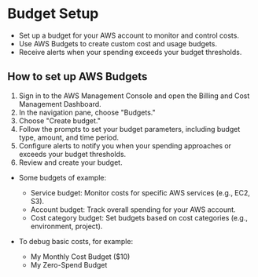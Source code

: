 # Budget Setup

- Set up a budget for your AWS account to monitor and control costs.
- Use AWS Budgets to create custom cost and usage budgets.
- Receive alerts when your spending exceeds your budget thresholds.

## How to set up AWS Budgets

1. Sign in to the AWS Management Console and open the Billing and Cost Management Dashboard.
2. In the navigation pane, choose "Budgets."
3. Choose "Create budget."
4. Follow the prompts to set your budget parameters, including budget type, amount, and time period.
5. Configure alerts to notify you when your spending approaches or exceeds your budget thresholds.
6. Review and create your budget.

- Some budgets of example:

  - Service budget: Monitor costs for specific AWS services (e.g., EC2, S3).
  - Account budget: Track overall spending for your AWS account.
  - Cost category budget: Set budgets based on cost categories (e.g., environment, project).

- To debug basic costs, for example:
  - My Monthly Cost Budget ($10)
  - My Zero-Spend Budget
